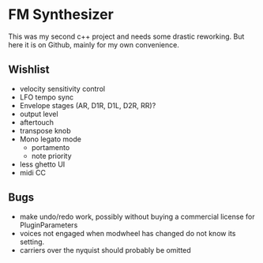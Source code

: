 # FM Synthesizer #

This was my second c++ project and needs some drastic reworking. But
here it is on Github, mainly for my own convenience.

## Wishlist ##
* velocity sensitivity control
* LFO tempo sync
* Envelope stages (AR, D1R, D1L, D2R, RR)?
* output level
* aftertouch
* transpose knob
* Mono legato mode
  * portamento
  * note priority
* less ghetto UI
* midi CC

## Bugs ##
* make undo/redo work, possibly without buying a commercial license for
  PluginParameters
* voices not engaged when modwheel has changed do not know its setting.
* carriers over the nyquist should probably be omitted
